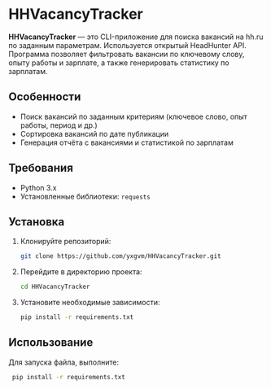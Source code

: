 # HHVacancyTracker

**HHVacancyTracker** — это CLI-приложение для поиска вакансий на hh.ru по заданным параметрам. Используется открытый HeadHunter API.
Программа позволяет фильтровать вакансии по ключевому слову, опыту работы и зарплате, а также генерировать статистику по зарплатам.

## Особенности
- Поиск вакансий по заданным критериям (ключевое слово, опыт работы, период и др.)
- Сортировка вакансий по дате публикации
- Генерация отчёта с вакансиями и статистикой по зарплатам

## Требования
- Python 3.x
- Установленные библиотеки: `requests`

## Установка

1. Клонируйте репозиторий:
   ```bash
   git clone https://github.com/yxgvm/HHVacancyTracker.git
2. Перейдите в директорию проекта:
   ```bash
   cd HHVacancyTracker
3. Установите необходимые зависимости:
   ```bash
   pip install -r requirements.txt

## Использование
Для запуска файла, выполните:
  ```bash 
   pip install -r requirements.txt
